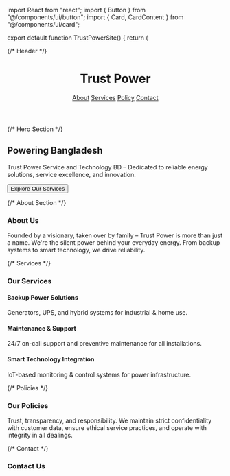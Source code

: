 import React from "react"; import { Button } from "@/components/ui/button"; import { Card, CardContent } from "@/components/ui/card";

export default function TrustPowerSite() { return ( <div className="min-h-screen bg-black text-white font-sans"> {/* Header */} <header className="bg-zinc-900 p-6 shadow-md sticky top-0 z-50"> <div className="max-w-7xl mx-auto flex justify-between items-center"> <h1 className="text-2xl font-bold text-white">Trust Power</h1> <nav className="space-x-6"> <a href="#about" className="hover:text-zinc-400">About</a> <a href="#services" className="hover:text-zinc-400">Services</a> <a href="#policy" className="hover:text-zinc-400">Policy</a> <a href="#contact" className="hover:text-zinc-400">Contact</a> </nav> </div> </header>

{/* Hero Section */}
  <section className="text-center py-32 bg-gradient-to-b from-zinc-900 to-black">
    <h2 className="text-5xl font-bold mb-4">Powering Bangladesh</h2>
    <p className="text-zinc-400 max-w-2xl mx-auto text-lg">
      Trust Power Service and Technology BD – Dedicated to reliable energy solutions, service excellence, and innovation.
    </p>
    <Button className="mt-8 text-black bg-white hover:bg-zinc-200 transition">Explore Our Services</Button>
  </section>

  {/* About Section */}
  <section id="about" className="py-24 px-4 bg-black">
    <div className="max-w-5xl mx-auto text-center">
      <h3 className="text-3xl font-semibold mb-4">About Us</h3>
      <p className="text-zinc-400 text-lg">
        Founded by a visionary, taken over by family – Trust Power is more than just a name. We're the silent power behind your everyday energy. From backup systems to smart technology, we drive reliability.
      </p>
    </div>
  </section>

  {/* Services */}
  <section id="services" className="py-24 px-4 bg-zinc-950">
    <div className="max-w-6xl mx-auto">
      <h3 className="text-3xl font-semibold mb-10 text-center">Our Services</h3>
      <div className="grid grid-cols-1 md:grid-cols-3 gap-8">
        <Card className="bg-zinc-800 text-white">
          <CardContent className="p-6">
            <h4 className="text-xl font-bold mb-2">Backup Power Solutions</h4>
            <p className="text-zinc-400">Generators, UPS, and hybrid systems for industrial & home use.</p>
          </CardContent>
        </Card>
        <Card className="bg-zinc-800 text-white">
          <CardContent className="p-6">
            <h4 className="text-xl font-bold mb-2">Maintenance & Support</h4>
            <p className="text-zinc-400">24/7 on-call support and preventive maintenance for all installations.</p>
          </CardContent>
        </Card>
        <Card className="bg-zinc-800 text-white">
          <CardContent className="p-6">
            <h4 className="text-xl font-bold mb-2">Smart Technology Integration</h4>
            <p className="text-zinc-400">IoT-based monitoring & control systems for power infrastructure.</p>
          </CardContent>
        </Card>
      </div>
    </div>
  </section>

  {/* Policies */}
  <section id="policy" className="py-24 px-4 bg-black">
    <div className="max-w-5xl mx-auto text-center">
      <h3 className="text-3xl font-semibold mb-4">Our Policies</h3>
      <p className="text-zinc-400 text-lg mb-6">
        Trust, transparency, and responsibility. We maintain strict confidentiality with customer data, ensure ethical service practices, and operate with integrity in all dealings.
      </p>
    </div>
  </section>

  {/* Contact */}
  <section id="contact" className="py-24 px-4 bg-zinc-950">
    <div className="max-w-4xl mx-auto text-center">
      <h3 className="text-3xl font-semibold mb-4">Contact Us</h3 phone number : +8801714320194 email : trustpowerservicebd@yahoo.

